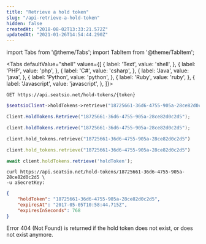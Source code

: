 ```yaml
---
title: "Retrieve a hold token"
slug: "/api-retrieve-a-hold-token"
hidden: false
createdAt: "2018-08-02T13:33:21.572Z"
updatedAt: "2021-01-26T14:54:44.290Z"
---
```


import Tabs from '@theme/Tabs';
import TabItem from '@theme/TabItem';




<Tabs 
  defaultValue="shell"
  values={[
{ label: 'Text', value: 'shell', },
{ label: 'PHP', value: 'php', },
{ label: 'C#', value: 'csharp', },
{ label: 'Java', value: 'java', },
{ label: 'Python', value: 'python', },
{ label: 'Ruby', value: 'ruby', },
{ label: 'Javascript', value: 'javascript', },
]}>
<TabItem value='shell'>

```shell
GET https://api.seatsio.net/hold-tokens/{token}
```

</TabItem>
<TabItem value='php'>

```php
$seatsioClient->holdTokens->retrieve("18725661-36d6-4755-905a-28ce82d0c2d5");
```

</TabItem>
<TabItem value='csharp'>

```csharp
Client.HoldTokens.Retrieve("18725661-36d6-4755-905a-28ce82d0c2d5");
```

</TabItem>
<TabItem value='java'>

```java
client.holdTokens.retrieve("18725661-36d6-4755-905a-28ce82d0c2d5");
```

</TabItem>
<TabItem value='python'>

```python
client.hold_tokens.retrieve("18725661-36d6-4755-905a-28ce82d0c2d5")
```

</TabItem>
<TabItem value='ruby'>

```ruby
client.hold_tokens.retrieve("18725661-36d6-4755-905a-28ce82d0c2d5")
```

</TabItem>
<TabItem value='javascript'>

```javascript
await client.holdTokens.retrieve('holdToken');
```

</TabItem>
</Tabs>





```shell
curl https://api.seatsio.net/hold-tokens/18725661-36d6-4755-905a-28ce82d0c2d5 \
-u aSecretKey:
```



```json
{
    "holdToken": "18725661-36d6-4755-905a-28ce82d0c2d5",
    "expiresAt": "2017-05-05T10:58:44.715Z",
    "expiresInSeconds": 768
}
```

Error 404 (Not Found) is returned if the hold token does not exist, or does not exist anymore.
